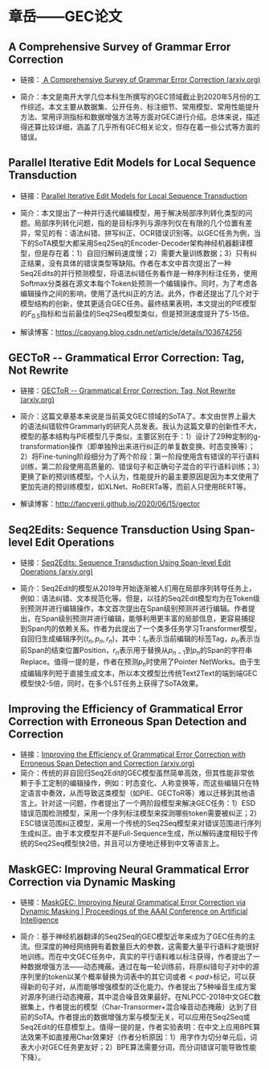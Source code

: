 # 章岳——GEC论文

## A Comprehensive Survey of Grammar Error Correction

+ 链接：[ A Comprehensive Survey of Grammar Error Correction (arxiv.org)](https://arxiv.org/abs/2005.06600)

+ 简介：本文是南开大学几位本科生所撰写的GEC领域截止到2020年5月份的工作综述。本文主要从数据集、公开任务、标注细节、常用模型、常用性能提升方法、常用评测指标和数据增强方法等方面对GEC进行介绍。总体来说，描述得还算比较详细，涵盖了几乎所有GEC相关论文，但存在着一些公式等方面的错误。

## Parallel Iterative Edit Models for Local Sequence Transduction

+ 链接：[Parallel Iterative Edit Models for Local Sequence Transduction](https://www.aclweb.org/anthology/D19-1435.pdf)

+ 简介：本文提出了一种并行迭代编辑模型，用于解决局部序列转化类型的问题。局部序列转化问题，指的是目标序列与源序列仅在有限的几个位置有差异，常见的有：语法纠错、拼写纠正、OCR错误识别等。以GEC任务为例，当下的SoTA模型大都采用Seq2Seq的Encoder-Decoder架构神经机器翻译模型，但是存在着：1）自回归解码速度慢；2）需要大量训练数据；3）只有纠正结果，没有具体的错误类型等缺陷。作者在本文中首次提出了一种Seq2Edits的并行预测模型，将语法纠错任务看作是一种序列标注任务，使用Softmax分类器在源文本每个Token处预测一个编辑操作。同时，为了考虑各编辑操作之间的影响，使用了迭代纠正的方法。此外，作者还提出了几个对于模型结构的创新，使其更适合GEC任务。最终结果表明，本文提出的PIE模型的$F_{0.5}$指标和当前最佳的Seq2Seq模型类似，但是预测速度提升了5-15倍。
+ 解读博客：https://caoyang.blog.csdn.net/article/details/103674256

## GECToR -- Grammatical Error Correction: Tag, Not Rewrite

+ 链接：[GECToR -- Grammatical Error Correction: Tag, Not Rewrite (arxiv.org)](https://arxiv.org/abs/2005.12592)

+ 简介：这篇文章基本来说是当前英文GEC领域的SoTA了。本文由世界上最大的语法纠错软件Grammarly的研究人员发表。我认为这篇文章的创新性不大，模型的基本结构与PIE模型几乎类似，主要区别在于：1）设计了29种定制的g-transformation操作（即单独拎出来进行纠正的单复数变换、时态变换等）；2）将Fine-tuning阶段细分为了两个阶段：第一阶段使用含有错误的平行语料训练，第二阶段使用高质量的、错误句子和正确句子混合的平行语料训练；3）更换了新的预训练模型。个人认为，性能提升的最主要原因是因为本文使用了更加先进的预训练模型，如XLNet、RoBERTa等，而前人只使用BERT等。
+ 解读博客：http://fancyerii.github.io/2020/06/15/gector

## Seq2Edits: Sequence Transduction Using Span-level Edit Operations

+ 链接：[Seq2Edits: Sequence Transduction Using Span-level Edit Operations (arxiv.org)](https://arxiv.org/abs/2009.11136)

+ 简介：Seq2Edit的模型从2019年开始逐渐被人们用在局部序列转导任务上，例如：语法纠错、文本规范化等。但是，以往的Seq2Edit模型均为在Token级别预测并进行编辑操作，本文首次提出在Span级别预测并进行编辑。作者提出，在Span级别预测并进行编辑，能够利用更丰富的局部信息，更容易捕捉到Span内的依赖关系。作者为此提出了一个类多任务学习Transformer模型，自回归生成编辑序列$(t_n,p_n,r_n)$，其中：$t_n$表示当前编辑的标签Tag，$p_n$表示当前Span的结束位置Position，$r_n$表示用于替换从$p_{n-1}$到$p_n$的Span的字符串Replace。值得一提的是，作者在预测$p_n$时使用了Pointer NetWorks。由于生成编辑序列短于直接生成文本，所以本文模型比传统Text2Text的端到端GEC模型快2-5倍，同时，在多个LST任务上获得了SoTA效果。

## Improving the Efficiency of Grammatical Error Correction with Erroneous Span Detection and Correction

+ 链接：[Improving the Efficiency of Grammatical Error Correction with Erroneous Span Detection and Correction (arxiv.org)](https://arxiv.org/abs/2010.03260)
+ 简介：传统的非自回归Seq2Edit的GEC模型虽然简单高效，但其性能非常依赖于手工定制的编辑操作，例如：时态变化、人称变换等，而这些编辑只在特定语言中奏效，从而导致这类模型（如PIE、GECToR等）难以迁移到其他语言上。针对这一问题，作者提出了一个两阶段模型来解决GEC任务：1）ESD错误范围检测模型，采用一个序列标注模型来探测哪些token需要被纠正；2）ESC错误范围纠正模型，采用一个传统的Seq2Seq模型来对错误范围进行序列生成纠正。由于本文模型并不是Full-Sequence生成，所以解码速度相较于传统的Seq2Seq模型快2倍，并且可以方便地迁移到中文等语言上。

## MaskGEC: Improving Neural Grammatical Error Correction via Dynamic Masking

+ 链接：[MaskGEC: Improving Neural Grammatical Error Correction via Dynamic Masking | Proceedings of the AAAI Conference on Artificial Intelligence](https://ojs.aaai.org//index.php/AAAI/article/view/5476)

+ 简介：基于神经机器翻译的Seq2Seq的GEC模型近年来成为了GEC任务的主流。但深度的神经网络拥有着数量巨大的参数，这需要大量平行语料才能很好地训练。而在中文GEC任务中，真实的平行语料难以标注获得，作者提出了一种数据增强方法——动态掩蔽。通过在每一轮训练前，将原纠错句子对中的源序列里的token以某个概率替换为词表中的其它词或者$<pad>$标记，可以获得新的句子对，从而能够增强模型的泛化能力。作者提出了5种噪音生成方案对源序列进行动态掩蔽，其中混合噪音效果最好。在NLPCC-2018中文GEC数据集上，作者提出的模型（Char-Transormer+混合噪音动态掩蔽）达到了目前的SoTA。作者提出的数据增强方案与模型无关，可以应用在Seq2Seq或Seq2Edit的任意模型上。值得一提的是，作者实验表明：在中文上应用BPE算法效果不如直接用Char效果好（作者分析原因：1）用字作为切分单元后，词表大小对GEC任务更友好；2）BPE算法需要分词，而分词错误可能导致性能下降）。

